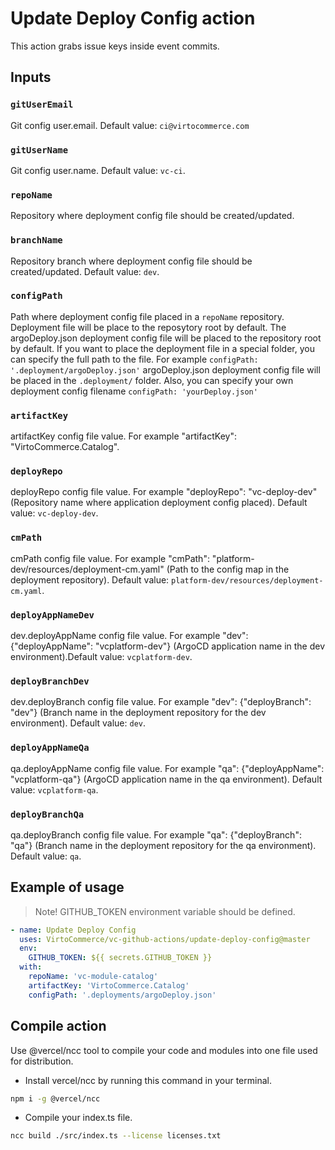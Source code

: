 # Update Deploy Config action

This action grabs issue keys inside event commits.

## Inputs

### `gitUserEmail`

Git config user.email. Default value: `ci@virtocommerce.com`

### `gitUserName`

Git config user.name. Default value: `vc-ci`.

### `repoName`

Repository where deployment config file should be created/updated.

### `branchName`

Repository branch where deployment config file should be created/updated. Default value: `dev`.

### `configPath`

Path where deployment config file placed in a `repoName` repository. Deployment file will be place to the reposytory root by default. The argoDeploy.json deployment config file will be placed to the repository root by default. If you want to place the deployment file in a special folder, you can specify the full path to the file. For example `configPath: '.deployment/argoDeploy.json'` argoDeploy.json deployment config file will be placed in the `.deployment/` folder. Also, you can specify your own deployment config filename `configPath: 'yourDeploy.json'`

### `artifactKey`

artifactKey config file value. For example   "artifactKey": "VirtoCommerce.Catalog".

### `deployRepo`

deployRepo config file value. For example "deployRepo": "vc-deploy-dev" (Repository name where application deployment config placed). Default value: `vc-deploy-dev`.

### `cmPath`

cmPath config file value. For example  "cmPath": "platform-dev/resources/deployment-cm.yaml" (Path to the config map in the deployment repository). Default value: `platform-dev/resources/deployment-cm.yaml`. 

### `deployAppNameDev`

dev.deployAppName config file value. For example "dev": {"deployAppName": "vcplatform-dev"} (ArgoCD application name in the dev environment).Default value: `vcplatform-dev`.
  
### `deployBranchDev`

dev.deployBranch config file value. For example "dev": {"deployBranch": "dev"} (Branch name in the deployment repository for the dev environment). Default value: `dev`.
  
### `deployAppNameQa`

qa.deployAppName config file value. For example "qa": {"deployAppName": "vcplatform-qa"} (ArgoCD application name in the qa environment). Default value: `vcplatform-qa`.

### `deployBranchQa`

qa.deployBranch config file value. For example "qa": {"deployBranch": "qa"} (Branch name in the deployment repository for the qa environment). Default value: `qa`.

## Example of usage

> Note! GITHUB_TOKEN environment variable should be defined.

```yml
- name: Update Deploy Config 
  uses: VirtoCommerce/vc-github-actions/update-deploy-config@master
  env:
    GITHUB_TOKEN: ${{ secrets.GITHUB_TOKEN }}
  with:
    repoName: 'vc-module-catalog'
    artifactKey: 'VirtoCommerce.Catalog'
    configPath: '.deployments/argoDeploy.json'
```

## Compile action

Use @vercel/ncc tool to compile your code and modules into one file used for distribution.

- Install vercel/ncc by running this command in your terminal.

```bash
npm i -g @vercel/ncc
```

- Compile your index.ts file.

```bash
ncc build ./src/index.ts --license licenses.txt
```
